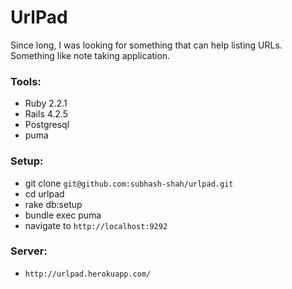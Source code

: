 # UrlPad

Since long, I was looking for something that can help listing URLs. Something like note taking application.

### Tools:
- Ruby 2.2.1
- Rails 4.2.5
- Postgresql
- puma


### Setup:
- git clone `git@github.com:subhash-shah/urlpad.git`
- cd urlpad
- rake db:setup
- bundle exec puma
- navigate to `http://localhost:9292`

### Server:
- `http://urlpad.herokuapp.com/`

